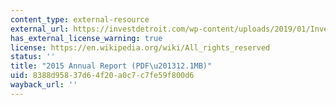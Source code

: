 ```yaml
---
content_type: external-resource
external_url: https://investdetroit.com/wp-content/uploads/2019/01/Invest_Detroit_2015_Annual_Report.pdf
has_external_license_warning: true
license: https://en.wikipedia.org/wiki/All_rights_reserved
status: ''
title: "2015 Annual Report (PDF\u201312.1MB)"
uid: 8388d958-37d6-4f20-a0c7-c7fe59f800d6
wayback_url: ''
---
```

